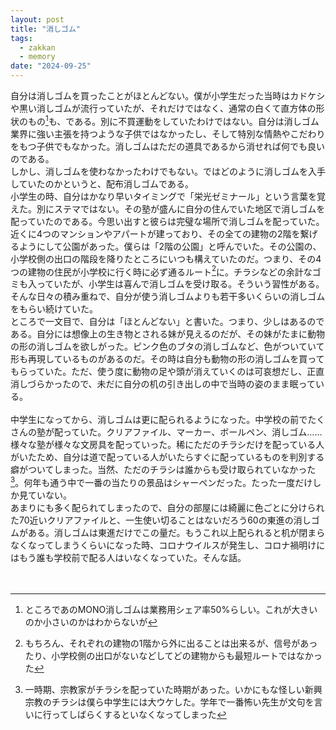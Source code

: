 ```yaml
---
layout: post
title: "消しゴム"
tags:
  - zakkan
  - memory
date: "2024-09-25"
---
```

自分は消しゴムを買ったことがほとんどない。僕が小学生だった当時はカドケシや黒い消しゴムが流行っていたが、それだけではなく、通常の白くて直方体の形状のもの[^1]も、である。別に不買運動をしていたわけではない<!--more-->。自分は消しゴム業界に強い主張を持つような子供ではなかったし、そして特別な情熱やこだわりをもつ子供でもなかった。消しゴムはただの道具であるから消せれば何でも良いのである。<br>
しかし、消しゴムを使わなかったわけでもない。ではどのように消しゴムを入手していたのかというと、配布消しゴムである。<br>
小学生の時、自分はかなり早いタイミングで「栄光ゼミナール」という言葉を覚えた。別にステマではない。その塾が盛んに自分の住んでいた地区で消しゴムを配っていたのである。今思い出すと彼らは完璧な場所で消しゴムを配っていた。近くに4つのマンションやアパートが建っており、その全ての建物の2階を繋げるようにして公園があった。僕らは「2階の公園」と呼んでいた。その公園の、小学校側の出口の階段を降りたところにいつも構えていたのだ。つまり、その4つの建物の住民が小学校に行く時に必ず通るルート[^2]に。チラシなどの余計なゴミも入っていたが、小学生は喜んで消しゴムを受け取る。そういう習性がある。そんな日々の積み重ねで、自分が使う消しゴムよりも若干多いくらいの消しゴムをもらい続けていた。<br>
ところで一文目で、自分は「ほとんどない」と書いた。つまり、少しはあるのである。自分には想像上の生き物とされる妹が見えるのだが、その妹がたまに動物の形の消しゴムを欲しがった。ピンク色のブタの消しゴムなど、色がついていて形も再現しているものがあるのだ。その時は自分も動物の形の消しゴムを買ってもらっていた。ただ、使う度に動物の足や頭が消えていくのは可哀想だし、正直消しづらかったので、未だに自分の机の引き出しの中で当時の姿のまま眠っている。<br>
<br>
中学生になってから、消しゴムは更に配られるようになった。中学校の前でたくさんの塾が配っていた。クリアファイル、マーカー、ボールペン、消しゴム……様々な塾が様々な文房具を配っていった。稀にただのチラシだけを配っている人がいたため、自分は道で配っている人がいたらすぐに配っているものを判別する癖がついてしまった。当然、ただのチラシは誰からも受け取られていなかった[^3]。何年も通う中で一番の当たりの景品はシャーペンだった。たった一度だけしか見ていない。<br>
あまりにも多く配られてしまったので、自分の部屋には綺麗に色ごとに分けられた70近いクリアファイルと、一生使い切ることはないだろう60の東進の消しゴムがある。消しゴムは東進だけでこの量だ。もうこれ以上配られると机が閉まらなくなってしまうくらいになった時、コロナウイルスが発生し、コロナ禍明けにはもう誰も学校前で配る人はいなくなっていた。そんな話。<br>
<br>
<br>
[^1]: ところであのMONO消しゴムは業務用シェア率50%らしい。これが大きいのか小さいのかはわからないが

[^2]: もちろん、それぞれの建物の1階から外に出ることは出来るが、信号があったり、小学校側の出口がないなどしてどの建物からも最短ルートではなかった

[^3]: 一時期、宗教家がチラシを配っていた時期があった。いかにもな怪しい新興宗教のチラシは僕ら中学生には大ウケした。学年で一番怖い先生が文句を言いに行ってしばらくするといなくなってしまった
